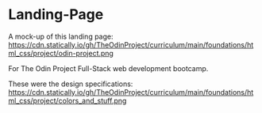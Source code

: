 # Landing-Page

A mock-up of this landing page:
https://cdn.statically.io/gh/TheOdinProject/curriculum/main/foundations/html_css/project/odin-project.png

For The Odin Project Full-Stack web development bootcamp.

These were the design specifications:
https://cdn.statically.io/gh/TheOdinProject/curriculum/main/foundations/html_css/project/colors_and_stuff.png
